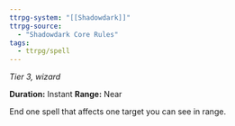 ```yaml
---
ttrpg-system: "[[Shadowdark]]"
ttrpg-source: 
  - "Shadowdark Core Rules"
tags:
  - ttrpg/spell
---
```

*Tier 3, wizard*

**Duration:** Instant
**Range:** Near

End one spell that affects one target you can see in range.



